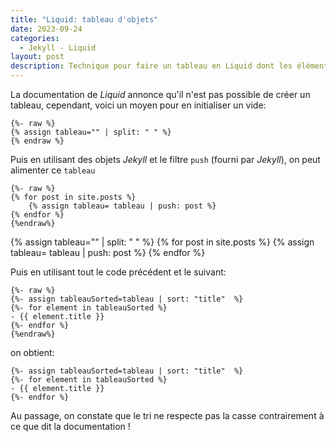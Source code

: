 ```yaml
---
title: "Liquid: tableau d'objets"
date: 2023-09-24
categories: 
  - Jekyll - Liquid
layout: post
description: Technique pour faire un tableau en Liquid dont les éléments son issus d'objets Jekyll
---
```


La documentation de *Liquid* annonce qu'il n'est pas possible de créer un tableau, cependant, voici un moyen pour en initialiser un vide:
```liquid
{%- raw %}
{% assign tableau="" | split: " " %}
{% endraw %}
```
Puis en utilisant des objets *Jekyll* et le filtre `push` (fourni par *Jekyll*), on peut alimenter ce `tableau`
```liquid
{%- raw %}
{% for post in site.posts %}
    {% assign tableau= tableau | push: post %}
{% endfor %}
{%endraw%}
```

{% assign tableau="" | split: " " %}
{% for post in site.posts %}
    {% assign tableau= tableau | push: post %}
{% endfor %}

Puis en utilisant tout le code précédent et le suivant:
```liquid
{%- raw %}
{%- assign tableauSorted=tableau | sort: "title"  %}
{%- for element in tableauSorted %}
- {{ element.title }}  
{%- endfor %}
{%endraw%}
```
on obtient:
```
{%- assign tableauSorted=tableau | sort: "title"  %}
{%- for element in tableauSorted %}
- {{ element.title }}  
{%- endfor %}
```
Au passage, on constate que le tri ne respecte pas la casse contrairement à ce que dit la documentation !
